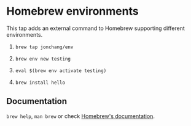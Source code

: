 # Homebrew environments

This tap adds an external command to Homebrew supporting different environments.

1. `brew tap jonchang/env`

2. `brew env new testing`

3. `eval $(brew env activate testing)`

4. `brew install hello`

## Documentation
`brew help`, `man brew` or check [Homebrew's documentation](https://docs.brew.sh).
